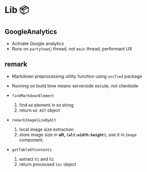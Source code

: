 # Lib 📦

## GoogleAnalytics

-   Activate Google analytics
-   Runs on `partytown🎉` thread, not `main` thread, performant UX

## remark

-   Markdown preprocessing utility function using `unified` package
-   Running on build time means serverside excute, not clientside

-   `findMarkdownElement`
    1. find `md` element in `md` string
    2. return `md AST` object
-   `remarkImageSizeByAlt`
    1. local image size extraction
    2. store image size in **alt, `(alt:width:height)`**, use it in `Image` component.
-   `getTableOfContents`
    1. extract `h1` and `h2`
    2. return processed `toc` object
